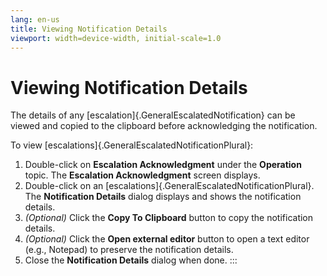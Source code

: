 ```yaml
---
lang: en-us
title: Viewing Notification Details
viewport: width=device-width, initial-scale=1.0
---
```


#  Viewing Notification Details

The details of any [escalation]{.GeneralEscalatedNotification} can be viewed and copied to the clipboard before acknowledging the
notification.

To view [escalations]{.GeneralEscalatedNotificationPlural}: 
1.  Double-click on **Escalation Acknowledgment** under the
    **Operation** topic. The **Escalation Acknowledgment** screen
    displays.
2.  Double-click on an
    [escalations]{.GeneralEscalatedNotificationPlural}. The     **Notification Details** dialog displays and shows the notification
    details.
3.  *(Optional)* Click the **Copy To Clipboard** button
    to copy the notification details.
4.  *(Optional)* Click the **Open external editor**
    button to open a text editor (e.g., Notepad) to preserve the
    notification details.
5.  Close the **Notification Details** dialog when done.
:::

 

